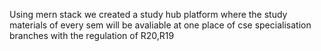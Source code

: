 Using mern stack we created a study hub platform where the study materials of every sem will be avaliable at one place of cse specialisation branches with the regulation of R20,R19
